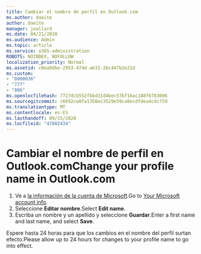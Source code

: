 ```yaml
---
title: Cambiar el nombre de perfil en Outlook.com
ms.author: daeite
author: daeite
manager: joallard
ms.date: 04/21/2020
ms.audience: Admin
ms.topic: article
ms.service: o365-administration
ROBOTS: NOINDEX, NOFOLLOW
localization_priority: Normal
ms.assetid: c0ea9dbe-2953-474d-ab31-2bc447b2e21d
ms.custom:
- "8000036"
- "777"
- "806"
ms.openlocfilehash: 7727dcb552fbbd31d4bec57bf16ac188f6783006
ms.sourcegitcommit: c6692ce0fa1358ec3529e59ca0ecdfdea4cdc759
ms.translationtype: MT
ms.contentlocale: es-ES
ms.lasthandoff: 09/15/2020
ms.locfileid: "47802434"
---
```

# <a name="change-your-profile-name-in-outlookcom"></a><span data-ttu-id="2fa89-102">Cambiar el nombre de perfil en Outlook.com</span><span class="sxs-lookup"><span data-stu-id="2fa89-102">Change your profile name in Outlook.com</span></span>

1. <span data-ttu-id="2fa89-103">Ve a [la información de la cuenta de Microsoft](https://go.microsoft.com/fwlink/p/?linkid=860841).</span><span class="sxs-lookup"><span data-stu-id="2fa89-103">Go to [Your Microsoft account info](https://go.microsoft.com/fwlink/p/?linkid=860841).</span></span>
2. <span data-ttu-id="2fa89-104">Seleccione **Editar nombre**.</span><span class="sxs-lookup"><span data-stu-id="2fa89-104">Select **Edit name**.</span></span>
3. <span data-ttu-id="2fa89-105">Escriba un nombre y un apellido y seleccione **Guardar**.</span><span class="sxs-lookup"><span data-stu-id="2fa89-105">Enter a first name and last name, and select **Save**.</span></span>

<span data-ttu-id="2fa89-106">Espere hasta 24 horas para que los cambios en el nombre del perfil surtan efecto.</span><span class="sxs-lookup"><span data-stu-id="2fa89-106">Please allow up to 24 hours for changes to your profile name to go into effect.</span></span>
